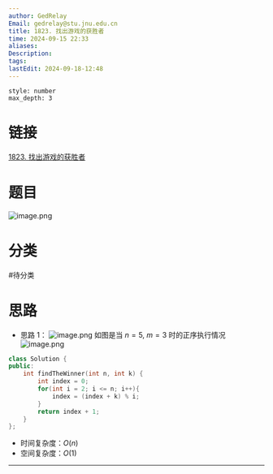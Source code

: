 ```yaml
---
author: GedRelay
Email: gedrelay@stu.jnu.edu.cn
title: 1823. 找出游戏的获胜者
time: 2024-09-15 22:33
aliases: 
Description: 
tags: 
lastEdit: 2024-09-18-12:48
---
```


```toc
style: number
max_depth: 3
```

# 链接
[1823. 找出游戏的获胜者](https://leetcode.cn/problems/find-the-winner-of-the-circular-game/) 

# 题目
![image.png](https://ged-pic-bed.oss-cn-guangzhou.aliyuncs.com/img/202409152233360.png)


# 分类
#待分类

# 思路
- 思路 1：
![image.png](https://ged-pic-bed.oss-cn-guangzhou.aliyuncs.com/img/202409152236664.png)
如图是当 $n=5$, $m=3$ 时的正序执行情况 
![image.png](https://ged-pic-bed.oss-cn-guangzhou.aliyuncs.com/img/202409152236409.png)


```cpp
class Solution {
public:
    int findTheWinner(int n, int k) {
        int index = 0;
        for(int i = 2; i <= n; i++){
            index = (index + k) % i;
        }
        return index + 1;
    }
};
```


- 时间复杂度：${O\left( n \right)  }$ 
- 空间复杂度：${O\left( 1 \right)  }$ 


---

